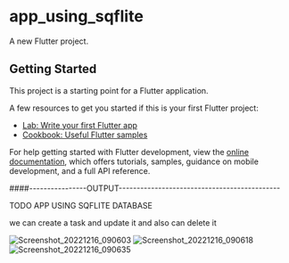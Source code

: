 # app_using_sqflite

A new Flutter project.

## Getting Started

This project is a starting point for a Flutter application.

A few resources to get you started if this is your first Flutter project:

- [Lab: Write your first Flutter app](https://docs.flutter.dev/get-started/codelab)
- [Cookbook: Useful Flutter samples](https://docs.flutter.dev/cookbook)

For help getting started with Flutter development, view the
[online documentation](https://docs.flutter.dev/), which offers tutorials,
samples, guidance on mobile development, and a full API reference.



####----------------OUTPUT---------------------------------------------


TODO APP USING SQFLITE DATABASE

we can create a task and update it and also can delete it



![Screenshot_20221216_090603](https://user-images.githubusercontent.com/107807403/208016510-4d68ad76-d7ef-44c2-8ec8-71c5b8f42138.png)
![Screenshot_20221216_090618](https://user-images.githubusercontent.com/107807403/208016525-98f32245-0689-461f-bfe1-cd249aeb5d3a.png)
![Screenshot_20221216_090635](https://user-images.githubusercontent.com/107807403/208016537-d911bb84-8edb-4c4d-a24a-b83f8d365282.png)
